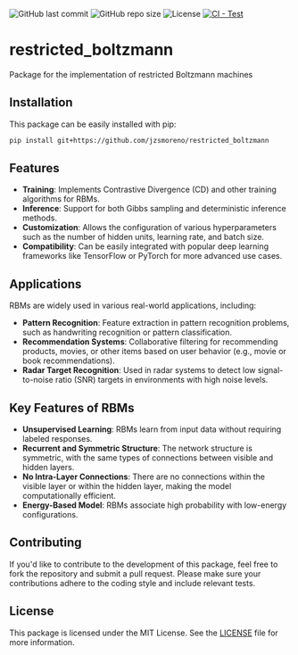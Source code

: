 ![GitHub last commit](https://img.shields.io/github/last-commit/jzsmoreno/restricted_boltzmann?style=for-the-badge)
![GitHub repo size](https://img.shields.io/github/repo-size/jzsmoreno/restricted_boltzmann?style=for-the-badge)
![License](https://img.shields.io/github/license/jzsmoreno/restricted_boltzmann?style=for-the-badge)
[![CI - Test](https://github.com/jzsmoreno/restricted_boltzmann/actions/workflows/code-quality.yml/badge.svg)](https://github.com/jzsmoreno/restricted_boltzmann/actions/workflows/code-quality.yml)


# restricted_boltzmann
Package for the implementation of restricted Boltzmann machines 

## Installation

This package can be easily installed with pip:
```bash
pip install git+https://github.com/jzsmoreno/restricted_boltzmann
```

## Features

- **Training**: Implements Contrastive Divergence (CD) and other training algorithms for RBMs.
- **Inference**: Support for both Gibbs sampling and deterministic inference methods.
- **Customization**: Allows the configuration of various hyperparameters such as the number of hidden units, learning rate, and batch size.
- **Compatibility**: Can be easily integrated with popular deep learning frameworks like TensorFlow or PyTorch for more advanced use cases.

## Applications

RBMs are widely used in various real-world applications, including:

- **Pattern Recognition**: Feature extraction in pattern recognition problems, such as handwriting recognition or pattern classification.
- **Recommendation Systems**: Collaborative filtering for recommending products, movies, or other items based on user behavior (e.g., movie or book recommendations).
- **Radar Target Recognition**: Used in radar systems to detect low signal-to-noise ratio (SNR) targets in environments with high noise levels.

## Key Features of RBMs

- **Unsupervised Learning**: RBMs learn from input data without requiring labeled responses.
- **Recurrent and Symmetric Structure**: The network structure is symmetric, with the same types of connections between visible and hidden layers.
- **No Intra-Layer Connections**: There are no connections within the visible layer or within the hidden layer, making the model computationally efficient.
- **Energy-Based Model**: RBMs associate high probability with low-energy configurations.

## Contributing

If you'd like to contribute to the development of this package, feel free to fork the repository and submit a pull request. Please make sure your contributions adhere to the coding style and include relevant tests.

## License

This package is licensed under the MIT License. See the [LICENSE](LICENSE) file for more information.
